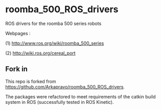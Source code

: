 roomba_500_ROS_drivers
======================

ROS drivers for the roomba 500 series robots

Webpages :

(1) http://www.ros.org/wiki/roomba_500_series

(2) http://wiki.ros.org/cereal_port

Fork in
-------

This repo is forked from https://github.com/Arkapravo/roomba_500_ROS_drivers.

The packages were refactored to meet requirements of the catkin build system in ROS (successfully tested in ROS Kinetic).


